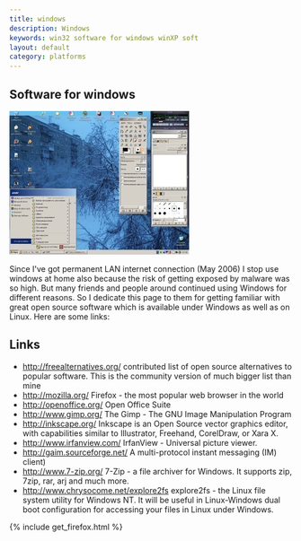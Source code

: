 ```yaml
---
title: windows
description: Windows
keywords: win32 software for windows winXP soft
layout: default
category: platforms
---
```

 
Software for windows
--
![Windows desktop](img/desktop_windows.jpg) 
 
  Since I've got permanent LAN internet connection (May 2006) I stop use windows at home also
because the risk of getting exposed by malware was so high.
But many friends and people around continued using Windows for different reasons.
So I dedicate this page to them for getting familiar with great open source software
which is available under Windows as well as on Linux.
Here are some links:

## Links
 - <a href="http://freealternatives.org/">http://freealternatives.org/</a>
    contributed list of open source alternatives to popular software.
    This is the community version of much bigger list than mine
 - <a href="http://mozilla.org/">http://mozilla.org/</a>
    Firefox - the most popular web browser in the world
 - <a href="http://openoffice.org/">http://openoffice.org/</a>
    Open Office Suite
 - <a href="http://www.gimp.org/">http://www.gimp.org/</a>
     The Gimp - The GNU Image Manipulation Program
 - <a href="http://inkscape.org/">http://inkscape.org/</a>
    Inkscape is an Open Source vector graphics editor,
    with capabilities similar to Illustrator, Freehand, CorelDraw, or Xara X.
 - <a href="http://www.irfanview.com/">http://www.irfanview.com/</a>
      IrfanView - Universal picture viewer.
 - <a href="http://gaim.sourceforge.net/">http://gaim.sourceforge.net/</a>
     A multi-protocol instant messaging (IM) client)
 - <a href="http://www.7-zip.org/">http://www.7-zip.org/</a>
     7-Zip - a file archiver for Windows.
     It supports zip, 7zip, rar, arj and much more.
 - <a href="http://www.chrysocome.net/explore2fs">http://www.chrysocome.net/explore2fs</a>
   explore2fs - the Linux file system utility for Windows NT. It will be useful in Linux-Windows dual boot configuration for accessing your files in Linux under Windows. 
  
  {% include get_firefox.html %}
 
